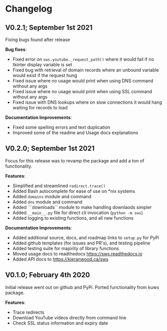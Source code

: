 # Changelog

## V0.2.1; September 1st 2021

Fixing bugs found after release

**Bug fixes**:

- Fixed error on ```sws.youtube._request_path()``` where it would fail if no tkinter display variable is set
- Fixed bug with retrieval of domain records where an unbound variable would exist if the request hung
- Fixed issue where no usage would print when using DNS command without any args
- Fixed issue where no usage would print when using SSL command without any args
- Fixed issue with DNS lookups where on slow connections it would hang waiting for records to load

**Documentation Improvements**:

- Fixed some spelling errors and text duplication
- Improved some of the readme and Usage docs explanations

## V0.2.0; September 1st 2021

Focus for this release was to revamp the package and add a ton of functionality.

**Features**:

- Simplified and streamlined `redirect.trace()`
- Added Bash autocomplete for ease of use on *nix systems
- Added ```domains``` module and command
- Added ```dns``` module and command
- Added ```downloads`` module to make handling downlaods simpler
- Added `__main__.py` file for direct cli invocation (`python -m sws`)
- Added logging to existing functions, and all new functions

**Documentation Improvements**:
- Added additional source, docs, and roadmap links to ```setup.py``` for PyPi
- Added github templates (for issues and PR's), and testing pipeline
- Added testing suite for majority of library functions
- Moved usage docs to readthedocs https://sws.readthedocs.io
- Added API docs to https://kieranwood.ca/sws

## V0.1.0; February 4th 2020

Initial release went out on github and PyPi. Ported functionality from kuws package.

**Features**:

- Trace redirects
- Download YouTube videos directly from command line
- Check SSL status information and expiry date
